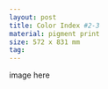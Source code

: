 ```yaml
---
layout: post
title: Color Index #2-3
material: pigment print
size: 572 x 831 mm
tag:
---
```

image here
